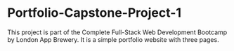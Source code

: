 # Portfolio-Capstone-Project-1
This project is part of the Complete Full-Stack Web Development Bootcamp by London App Brewery. It is a simple portfolio website with three pages.
